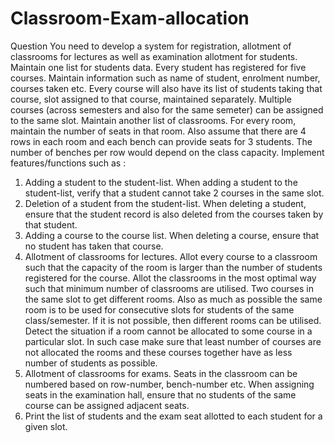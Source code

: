 # Classroom-Exam-allocation
Question
You need to develop a system for registration, allotment of classrooms for lectures as well as 
examination allotment for students. Maintain one list for students data. Every student has 
registered for five courses. Maintain information such as name of student, enrolment number, 
courses taken etc. Every course will also have its list of students taking that course, slot 
assigned to that course, maintained separately. Multiple courses (across semesters and also 
for the same semeter) can be assigned to the same slot.
Maintain another list of classrooms. For every room, maintain the number of seats in that 
room. Also assume that there are 4 rows in each room and each bench can provide seats for 3 
students. The number of benches per row would depend on the class capacity.
Implement features/functions such as : 
1. Adding a student to the student-list. When adding a student to the student-list, verify 
that a student cannot take 2 courses in the same slot.
2. Deletion of a student from the student-list. When deleting a student, ensure that the 
student record is also deleted from the courses taken by that student.
3. Adding a course to the course list. When deleting a course, ensure that no student has 
taken that course.
4. Allotment of classrooms for lectures. Allot every course to a classroom such that the 
capacity of the room is larger than the number of students registered for the course. 
Allot the classrooms in the most optimal way such that minimum number of 
classrooms are utilised. Two courses in the same slot to get different rooms. Also as 
much as possible the same room is to be used for consecutive slots for students of the 
same class/semester. If it is not possible, then different rooms can be utilised. Detect 
the situation if a room cannot be allocated to some course in a particular slot. In such 
case make sure that least number of courses are not allocated the rooms and these 
courses together have as less number of students as possible. 
5. Allotment of classrooms for exams. Seats in the classroom can be numbered based on 
row-number, bench-number etc. When assigning seats in the examination hall, ensure 
that no students of the same course can be assigned adjacent seats.
6. Print the list of students and the exam seat allotted to each student for a given slot.
